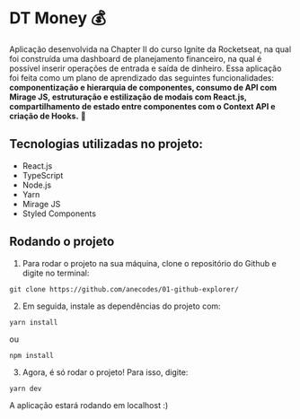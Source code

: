 # DT Money 💰
Aplicação desenvolvida na Chapter II do curso Ignite da Rocketseat, na qual foi construída uma dashboard de planejamento financeiro, na qual é possível inserir operações de entrada e saída de dinheiro. Essa aplicação foi feita como um plano de aprendizado das seguintes funcionalidades: **componentização e hierarquia de componentes, consumo de API com Mirage JS, estruturação e estilização de modais com React.js, compartilhamento de estado entre componentes com o Context API e criação de Hooks.** 🚀

## Tecnologias utilizadas no projeto:
* React.js
* TypeScript
* Node.js
* Yarn
* Mirage JS
* Styled Components

## Rodando o projeto
1. Para rodar o projeto na sua máquina, clone o repositório do Github e digite no terminal:
```
git clone https://github.com/anecodes/01-github-explorer/

```
2. Em seguida, instale as dependências do projeto com:
```
yarn install
````
ou
```
npm install
```
3. Agora, é só rodar o projeto! Para isso, digite:
```
yarn dev
```
A aplicação estará rodando em localhost :)
